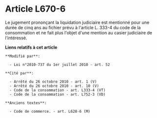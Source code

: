 # Article L670-6

Le jugement prononçant la liquidation judiciaire est mentionné pour une durée de cinq ans au fichier prévu à l'article L.
333-4 du code de la consommation et ne fait plus l'objet d'une mention au casier judiciaire de l'intéressé.

**Liens relatifs à cet article**

	**Modifié par**:

	  - Loi n°2010-737 du 1er juillet 2010 - art. 52

	**Cité par**:

	  - Arrêté du 26 octobre 2010 - art. 1 (V)
	  - Arrêté du 26 octobre 2010 - art. 10 (V)
	  - Code de la consommation - art. L333-4 (VT)
	  - Code de la consommation - art. L752-3 (VD)

	**Anciens textes**:

	  - Code de commerce. - art. L628-6 (M)
